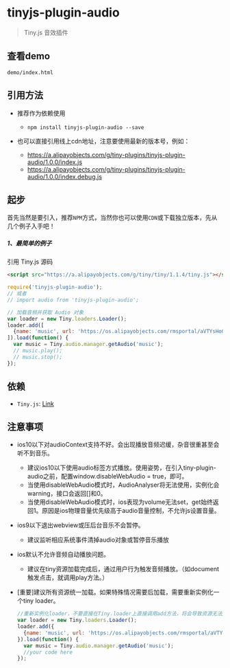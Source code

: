 # tinyjs-plugin-audio

> Tiny.js 音效插件

## 查看demo

`demo/index.html`

## 引用方法

- 推荐作为依赖使用

  - `npm install tinyjs-plugin-audio --save`

- 也可以直接引用线上cdn地址，注意要使用最新的版本号，例如：

  - https://a.alipayobjects.com/g/tiny-plugins/tinyjs-plugin-audio/1.0.0/index.js
  - https://a.alipayobjects.com/g/tiny-plugins/tinyjs-plugin-audio/1.0.0/index.debug.js

## 起步
首先当然是要引入，推荐`NPM`方式，当然你也可以使用`CDN`或下载独立版本，先从几个例子入手吧！

##### 1、最简单的例子

引用 Tiny.js 源码
``` html
<script src="https://a.alipayobjects.com/g/tiny/tiny/1.1.4/tiny.js"></script>
```
``` js
require('tinyjs-plugin-audio');
// 或者
// import audio from 'tinyjs-plugin-audio';

// 加载音频并获取 Audio 对象
var loader = new Tiny.loaders.Loader();
loader.add([
  {name: 'music', url: 'https://os.alipayobjects.com/rmsportal/aVTYsHoGDVBnqXKuYDrs.mp3'}
]).load(function() {
  var music = Tiny.audio.manager.getAudio('music');
  // music.play();
  // music.stop();
});
```

## 依赖
- `Tiny.js`: [Link](http://tinyjs.net/#/docs/api)

## 注意事项
- ios10以下对audioContext支持不好。会出现播放音频迟缓，杂音很重甚至会听不到音乐。

  - 建议ios10以下使用audio标签方式播放。使用姿势，在引入tiny-plugin-audio之前，配置window.disableWebAudio = true，即可。
  - 当使用disableWebAudio模式时，AudioAnalyser将无法使用，实例化会warning，接口会返回[]和0。
  - 当使用disableWebAudio模式时，ios表现为volume无法set，get始终返回1。原因是ios物理音量优先级高于audio音量控制，不允许js设置音量。

- ios9以下退出webview或压后台音乐不会暂停。

  - 建议监听相应系统事件清掉audio对象或暂停音乐播放

- ios默认不允许音频自动播放问题。

  - 建议在tiny资源加载完成后，通过用户行为触发音频播放。（如document触发点击，就调用play方法。）

- [重要]建议所有资源统一加载。如果特殊情况需要后加载，需要重新实例化一个tiny loader。

  ``` js
  //重新实例化loader，不要直接在Tiny.loader上直接调用add方法，将会导致资源无法加载。
  var loader = new Tiny.loaders.Loader();
  loader.add({
    {name: 'music', url: 'https://os.alipayobjects.com/rmsportal/aVTYsHoGDVBnqXKuYDrs.mp3'}
  }).load(function() {
    var music = Tiny.audio.manager.getAudio('music');
    //your code here
  });
  ```
